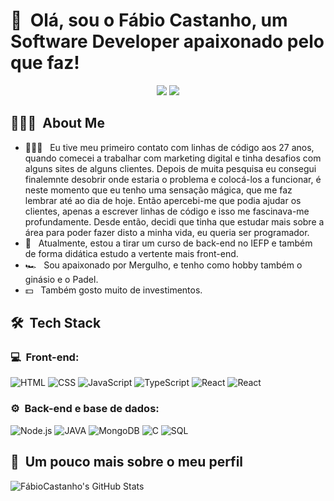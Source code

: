 <h1>👋 &nbsp;Olá, sou o Fábio Castanho, um Software Developer apaixonado pelo que faz!</h1>
<p align="center">
<a href="https://www.linkedin.com/in/fabio-castanho-dev"><img src="https://img.shields.io/badge/-Fábio%20%20Castanho-0077B5?style=flat-square&logo=Linkedin&logoColor=white"/></a>
<a href="mailto:fabiocastanho12@gmail.com"><img src="https://img.shields.io/badge/-fabiocastanho12@gmail.com-D14836?style=flat-square&logo=Gmail&logoColor=white"/></a>

</p>

<h2> 👨🏻‍💻 &nbsp;About Me </h2>

- 👨🏻‍💻 &nbsp; Eu tive meu primeiro contato com linhas de código aos 27 anos, quando comecei a trabalhar com marketing digital e tinha desafios com alguns sites de alguns clientes. Depois de muita pesquisa eu consegui finalemnte desobrir onde estaria o problema e colocá-los a funcionar, é neste momento que eu tenho uma sensação mágica, que me faz lembrar até ao dia de hoje. Então apercebi-me que podia ajudar os clientes, apenas a escrever linhas de código e isso me fascinava-me profundamente. Desde então, decidi que tinha que estudar mais sobre a área para poder fazer disto a minha vida, eu queria ser programador.
- 🚀 &nbsp; Atualmente, estou a tirar um curso de back-end no IEFP e também de forma didática estudo a vertente mais front-end.
- 🏎 &nbsp; Sou apaixonado por Mergulho, e tenho como hobby também o ginásio e o Padel.
- 💵 &nbsp; Também gosto muito de investimentos.

<h2> 🛠 &nbsp;Tech Stack</h2>
<h3>💻 &nbsp;Front-end:</h3>

![HTML](https://img.shields.io/badge/-HTML-333333?style=flat&logo=HTML5)
![CSS](https://img.shields.io/badge/-CSS-333333?style=flat&logo=CSS3&logoColor=1572B6)
![JavaScript](https://img.shields.io/badge/-JavaScript-333333?style=flat&logo=javascript)
![TypeScript](https://img.shields.io/badge/-TypeScript-333333?style=flat&logo=typescript&logoColor=2D79C7)
![React](https://img.shields.io/badge/-React-333333?style=flat&logo=react)
![React](https://img.shields.io/badge/-React%20Native-333333?style=flat&logo=react)

<h3>⚙️ &nbsp;Back-end e base de dados:</h3>

![Node.js](https://img.shields.io/badge/-Node.js-333333?style=flat&logo=node.js)
![JAVA](https://img.shields.io/badge/-Java-333333?style=flat&logo=java)
![MongoDB](https://img.shields.io/badge/-MongoDB-333333?style=flat&logo=mongodb)
![C](https://img.shields.io/badge/-C-333333?style=flat&logo=C)
![SQL](https://img.shields.io/badge/-SQL-333333?style=flat&logo=SQL)

<h2>🚀 &nbsp;Um pouco mais sobre o meu perfil</h2>

![FábioCastanho's GitHub Stats](https://github-readme-stats.vercel.app/api?username=FabioCastanho&show_icons=true&theme=dracula)

